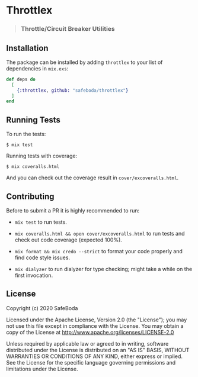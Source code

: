 # Throttlex
> ### Throttle/Circuit Breaker Utilities

## Installation

The package can be installed by adding `throttlex` to your list of dependencies
in `mix.exs`:

```elixir
def deps do
  [
    {:throttlex, github: "safeboda/throttlex"}
  ]
end
```

## Running Tests

To run the tests:

```
$ mix test
```

Running tests with coverage:

```
$ mix coveralls.html
```

And you can check out the coverage result in `cover/excoveralls.html`.

## Contributing

Before to submit a PR it is highly recommended to run:

 * `mix test` to run tests.

 * `mix coveralls.html && open cover/excoveralls.html` to run tests and
   check out code coverage (expected 100%).

 * `mix format && mix credo --strict` to format your code properly and find
   code style issues.

 * `mix dialyzer` to run dialyzer for type checking; might take a while on the
   first invocation.

## License

Copyright (c) 2020 SafeBoda

Licensed under the Apache License, Version 2.0 (the "License");
you may not use this file except in compliance with the License.
You may obtain a copy of the License at http://www.apache.org/licenses/LICENSE-2.0

Unless required by applicable law or agreed to in writing, software
distributed under the License is distributed on an "AS IS" BASIS,
WITHOUT WARRANTIES OR CONDITIONS OF ANY KIND, either express or implied.
See the License for the specific language governing permissions and
limitations under the License.

